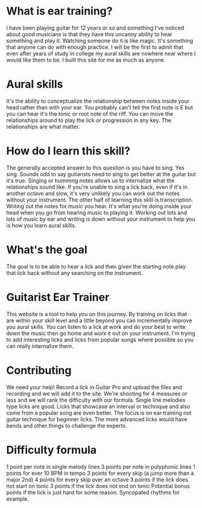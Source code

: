 # What is ear training?
I have been playing guitar for 12 years or so and something I've noticed about good musicians is that they have this uncanny ability to hear something and play it. Watching someone do it is like magic. It's something that anyone can do with enough practice. I will be the first to admit that even after years of study in college my aural skills are nowhere near where I would like them to be. I built this site for me as much as anyone. 

# Aural skills
It's the ability to conceptualize the relationship between notes inside your head rather than with your ear. You probably can't tell the first note is E but you can hear it's the tonic or root note of the riff. You can move the relationships around to play the lick or progression in any key. The relationships are what matter. 

# How do I learn this skill?
The generally accepted answer to this question is you have to sing. Yes sing. Sounds odd to say guitarists need to sing to get better at the guitar but it's true. Singing or humming notes allows us to internalize what the relationships sound like. If you're unable to sing a lick back, even if it's in another octave and slow, it's very unlikely you can work out the notes without your instrument. The other half of learning this skill is transcription. Writing out the notes for music you hear. It's what you're doing inside your head when you go from hearing music to playing it. Working out lots and lots of music by ear and writing is down without your instrument to help you is how you learn aural skills. 

# What's the goal
The goal is to be able to hear a lick and then given the starting note play that lick back without any searching on the instrument.

# Guitarist Ear Trainer
This website is a tool to help you on this journey. By training on licks that are within your skill level and a little beyond you can incrementally improve you aural skills. You can listen to a lick at work and do your best to write down the music then go home and work it out on your instrument. I'm trying to add interesting licks and licks from popular songs where possible so you can really internalize them. 

# Contributing
We need your help! Record a lick in Guitar Pro and upload the files and recording and we will add it to the site. We're shooting for 4 measures or less and we will rank the difficulty with our formula. Single line melodies type licks are good. Licks that showcase an interval or technique and also come from a popular song are even better. The focus is on ear training not guitar technique for beginner licks. The more advanced licks would have bends and other things to challenge the experts. 


# Difficulty formula

1 point per note in single melody lines
3 points per note in polyphonic lines
1 points for ever 10 BPM in tempo
3 points for every skip (a jump more than a major 2nd)
4 points for every skip over an octave
3 points if the lick does not start on tonic
3 points if the lick does not end on tonic
Potential bonus points if the lick is just hard for some reason. Syncopated rhythms for example.
